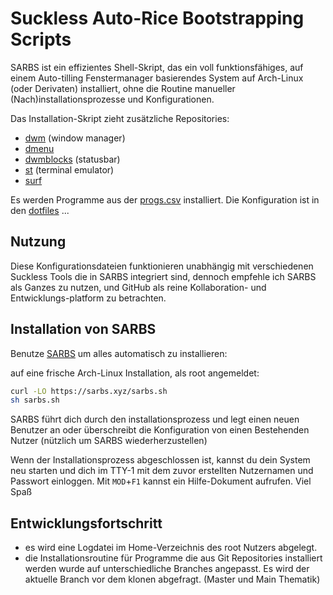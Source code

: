 # Suckless Auto-Rice Bootstrapping Scripts

SARBS ist ein effizientes Shell-Skript, das ein voll funktionsfähiges, auf einem Auto-tilling Fenstermanager basierendes System auf Arch-Linux (oder Derivaten) installiert, ohne die Routine manueller (Nach)installationsprozesse und Konfigurationen.

Das Installation-Skript zieht zusätzliche Repositories:
- [dwm](https://github.com/Sergi-us/dwm) (window manager)
- [dmenu](https://github.com/Sergi-us/dmenu)
- [dwmblocks](https://github.com/Sergi-us/dwmblocks) (statusbar)
- [st](https://github.com/Sergi-us/st) (terminal emulator)
- [surf](https://github.com/Sergi-us/surf)

Es werden Programme aus der [progs.csv](https://github.com/Sergi-us/SARBS/blob/main/progs.csv) installiert. Die Konfiguration ist in den [dotfiles](https://github.com/Sergi-us/dotfiles) ...

## Nutzung

Diese Konfigurationsdateien funktionieren unabhängig mit verschiedenen Suckless Tools die in SARBS integriert sind, dennoch empfehle ich SARBS als Ganzes zu nutzen, und GitHub als reine Kollaboration- und Entwicklungs-platform zu betrachten.

## Installation von SARBS

Benutze [SARBS](https://sarbs.xyz) um alles automatisch zu installieren:

auf eine frische Arch-Linux Installation, als root angemeldet:



```bash
curl -LO https://sarbs.xyz/sarbs.sh
sh sarbs.sh
```

SARBS führt dich durch den installationsprozess und legt einen neuen Benutzer an oder überschreibt die Konfiguration von einen Bestehenden Nutzer (nützlich um SARBS wiederherzustellen)

Wenn der Installationsprozess abgeschlossen ist, kannst du dein System neu starten und dich im TTY-1 mit dem zuvor erstellten Nutzernamen und Passwort einloggen.
Mit `MOD`+`F1` kannst ein Hilfe-Dokument aufrufen. Viel Spaß

## Entwicklungsfortschritt
- es wird eine Logdatei im Home-Verzeichnis des root Nutzers abgelegt.
- die Installationsroutine für Programme die aus Git Repositories installiert werden wurde auf unterschiedliche Branches angepasst. Es wird der aktuelle Branch vor dem klonen abgefragt. (Master und Main Thematik)
